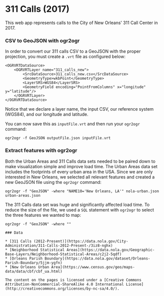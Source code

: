 # 311 Calls (2017)

This web app represents calls to the City of New Orleans' 311 Call Center in 2017.

### CSV to GeoJSON with ogr2ogr

In order to convert our 311 calls CSV to a GeoJSON with the proper projection, you must create a `.vrt` file as configured below:

```
<OGRVRTDataSource>
    <OGRVRTLayer name="311_calls_new">
        <SrcDataSource>311_calls_new.csv</SrcDataSource>
        <GeometryType>wkbPoint</GeometryType>
        <LayerSRS>WGS84</LayerSRS>
        <GeometryField encoding="PointFromColumns" x="longitude" y="latitude"/>
    </OGRVRTLayer>
</OGRVRTDataSource>
```

Notice that we declare a layer name, the input CSV, our reference system (WGS84), and our longitude and latitude.

You can now save this as `inputFile.vrt` and then run your `ogr2ogr` command:

```
ogr2ogr -f GeoJSON outputFile.json inputFile.vrt
```

### Extract features with ogr2ogr

Both the Urban Areas and 311 Calls data sets needed to be paired down to make visualization simple and improve load time. The Urban Areas data set includes the footprints of every urban area in the USA. Since we are only interested in New Orleans, we selected all relevant features and created a new GeoJSON file using the `ogr2ogr` command:

```
ogr2ogr -f "GeoJSON" -where "NAME10='New Orleans, LA'" nola-urban.json urban-areas.json
```

The 311 Calls data set was huge and significantly affected load time. To reduce the size of the file, we used a `SQL` statement with `ogr2ogr` to select the three features we wanted to map:

```
ogr2ogr -f "GeoJSON" -where ""

### Data

* [311 Calls (2012-Present)](https://data.nola.gov/City-Administration/311-Calls-2012-Present-/3iz8-nghx)
* [Neighborhood Statistical Areas](https://data.nola.gov/Geographic-Base-Layers/Neighborhood-Statistical-Areas/c2j2-5qdf)
* [Orleans Parish Boundary](https://data.nola.gov/dataset/Orleans-Parish-Boundary/5jjm-ygfn)
* [New Orleans Urban Area](https://www.census.gov/geo/maps-data/data/cbf/cbf_ua.html)

The content on the pages is licensed under a [Creative Commons Attribution-NonCommercial-ShareAlike 4.0 International License](http://creativecommons.org/licenses/by-nc-sa/4.0/).
